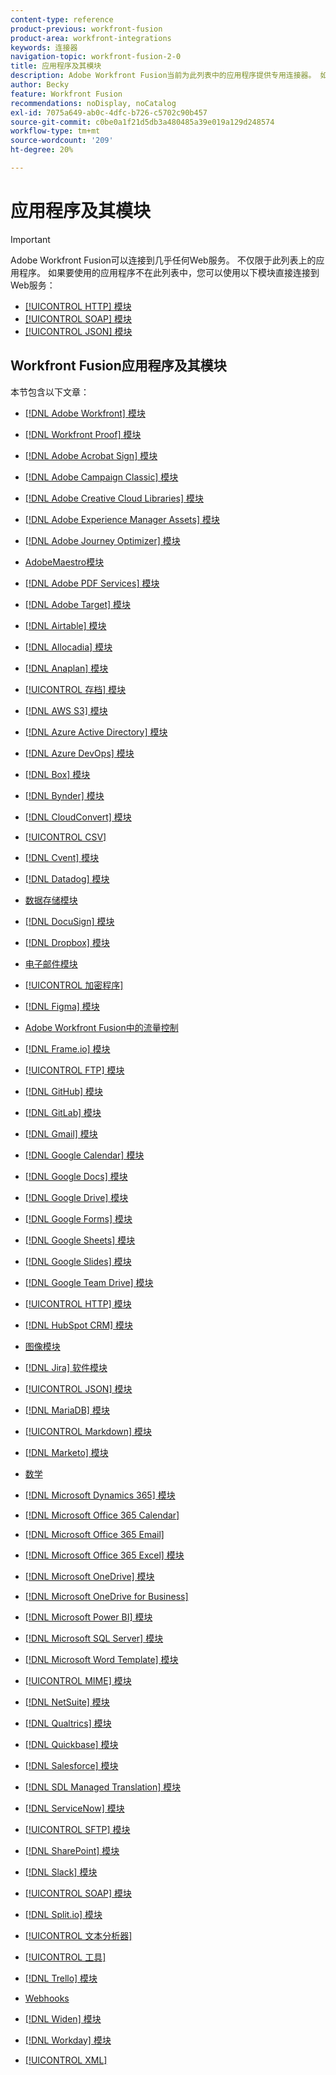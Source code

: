 ```yaml
---
content-type: reference
product-previous: workfront-fusion
product-area: workfront-integrations
keywords: 连接器
navigation-topic: workfront-fusion-2-0
title: 应用程序及其模块
description: Adobe Workfront Fusion当前为此列表中的应用程序提供专用连接器。 如果您要使用的应用程序不在此列表中，则可以使用HTTP、SOAP或JSON模块连接到该应用程序。
author: Becky
feature: Workfront Fusion
recommendations: noDisplay, noCatalog
exl-id: 7075a649-ab0c-4dfc-b726-c5702c90b457
source-git-commit: c0be0a1f21d5db3a480485a39e019a129d248574
workflow-type: tm+mt
source-wordcount: '209'
ht-degree: 20%

---
```


# 应用程序及其模块

>[!IMPORTANT]
>
>Adobe Workfront Fusion可以连接到几乎任何Web服务。 不仅限于此列表上的应用程序。 如果要使用的应用程序不在此列表中，您可以使用以下模块直接连接到Web服务：
>
>* [[!UICONTROL HTTP] 模块](../../workfront-fusion/apps-and-their-modules/http-modules/http-modules-1.md)
>* [[!UICONTROL SOAP] 模块](../../workfront-fusion/apps-and-their-modules/soap-module.md)
>* [[!UICONTROL JSON] 模块](../../workfront-fusion/apps-and-their-modules/json-modules.md)
>

## Workfront Fusion应用程序及其模块

本节包含以下文章：

* [[!DNL Adobe Workfront] 模块](../../workfront-fusion/apps-and-their-modules/workfront-modules.md)
* [[!DNL Workfront Proof] 模块](../../workfront-fusion/apps-and-their-modules/workfront-proof-modules.md)
* [[!DNL Adobe Acrobat Sign] 模块](../../workfront-fusion/apps-and-their-modules/adobe-sign-modules.md)
* [[!DNL Adobe Campaign Classic] 模块](../../workfront-fusion/apps-and-their-modules/adobe-campaign-classic-connector.md)
* [[!DNL Adobe Creative Cloud Libraries] 模块](../../workfront-fusion/apps-and-their-modules/creative-cloud-libraries-modules.md)
* [[!DNL Adobe Experience Manager Assets] 模块](../../workfront-fusion/apps-and-their-modules/aem-assets-modules.md)
* [[!DNL Adobe Journey Optimizer] 模块](../../workfront-fusion/apps-and-their-modules/adobe-journey-optimizer-modules.md)
* [AdobeMaestro模块](/help/quicksilver/workfront-fusion/apps-and-their-modules/maestro-modules.md)
* [[!DNL Adobe PDF Services] 模块](../../workfront-fusion/apps-and-their-modules/pdf-modules.md)
* [[!DNL Adobe Target] 模块](../../workfront-fusion/apps-and-their-modules/adobe-target-modules.md)
* [[!DNL Airtable] 模块](../../workfront-fusion/apps-and-their-modules/airtable-modules.md)
* [[!DNL Allocadia] 模块](../../workfront-fusion/apps-and-their-modules/allocadia-modules.md)
* [[!DNL Anaplan] 模块](../../workfront-fusion/apps-and-their-modules/anaplan-modules.md)
* [[!UICONTROL 存档] 模块](../../workfront-fusion/apps-and-their-modules/archive-modules.md)
* [[!DNL AWS S3] 模块](../../workfront-fusion/apps-and-their-modules/aws-s3-modules.md)
* [[!DNL Azure Active Directory] 模块](../../workfront-fusion/apps-and-their-modules/azure-ad-modules.md)
* [[!DNL Azure DevOps] 模块](../../workfront-fusion/apps-and-their-modules/azure-dev-ops.md)

  <!--
  <li data-mc-conditions="QuicksilverOrClassic.Draft mode"><a href="../../workfront-fusion/apps-and-their-modules/barcodes.md" class="MCXref xref" xrefformat="{para}">Barcodes</a> </li>
  -->

* [[!DNL Box] 模块](../../workfront-fusion/apps-and-their-modules/box-modules.md)
* [[!DNL Bynder] 模块](../../workfront-fusion/apps-and-their-modules/bynder-modules.md)
* [[!DNL CloudConvert] 模块](../../workfront-fusion/apps-and-their-modules/cloud-convert-modules.md)

  <!--
  <li data-mc-conditions="QuicksilverOrClassic.Draft mode"><a href="../../workfront-fusion/apps-and-their-modules/converter-modules.md" class="MCXref xref" xrefformat="{para}">Converter</a> (More information coming soon)</li>
  -->

* [[!UICONTROL CSV]](../../workfront-fusion/apps-and-their-modules/csv.md)
* [[!DNL Cvent] 模块](../../workfront-fusion/apps-and-their-modules/cvent-modules.md)
* [[!DNL Datadog] 模块](../../workfront-fusion/apps-and-their-modules/datadog-modules.md)
* [数据存储模块](../../workfront-fusion/apps-and-their-modules/data-store-modules.md)
* [[!DNL DocuSign] 模块](../../workfront-fusion/apps-and-their-modules/docusign-modules.md)
* [[!DNL Dropbox] 模块](../../workfront-fusion/apps-and-their-modules/dropbox-modules.md)

  <!--
  <li data-mc-conditions="QuicksilverOrClassic.Draft mode"><a href="../../workfront-fusion/apps-and-their-modules/egnyte-modules.md" class="MCXref xref" xrefformat="{para}">Egnyte modules</a> </li>
  -->

* [电子邮件模块](../../workfront-fusion/apps-and-their-modules/email-modules.md)
* [[!UICONTROL 加密程序]](../../workfront-fusion/apps-and-their-modules/encryptor-modules.md)
* [[!DNL Figma] 模块](../../workfront-fusion/apps-and-their-modules/figma-modules.md)
* [Adobe Workfront Fusion中的流量控制](../../workfront-fusion/apps-and-their-modules/flow-control.md)
* [[!DNL Frame.io] 模块](../../workfront-fusion/apps-and-their-modules/frame-io-modules.md)
* [[!UICONTROL FTP] 模块](../../workfront-fusion/apps-and-their-modules/ftp-modules.md)
* [[!DNL GitHub] 模块](../../workfront-fusion/apps-and-their-modules/github.md)
* [[!DNL GitLab] 模块](../../workfront-fusion/apps-and-their-modules/gitlab-modules.md)
* [[!DNL Gmail] 模块](../../workfront-fusion/apps-and-their-modules/gmail-modules.md)
* [[!DNL Google Calendar] 模块](../../workfront-fusion/apps-and-their-modules/google-calendar-modules.md)
* [[!DNL Google Docs] 模块](../../workfront-fusion/apps-and-their-modules/google-docs-modules.md)
* [[!DNL Google Drive] 模块](../../workfront-fusion/apps-and-their-modules/google-drive-modules.md)
* [[!DNL Google Forms] 模块](../../workfront-fusion/apps-and-their-modules/google-forms-modules.md)
* [[!DNL Google Sheets] 模块](../../workfront-fusion/apps-and-their-modules/google-sheets-modules.md)
* [[!DNL Google Slides] 模块](../../workfront-fusion/apps-and-their-modules/google-slides-modules.md)
* [[!DNL Google Team Drive] 模块](../../workfront-fusion/apps-and-their-modules/google-team-drive-modules.md)
* [[!UICONTROL HTTP] 模块](../../workfront-fusion/apps-and-their-modules/http-modules/http-modules-1.md)
* [[!DNL HubSpot CRM] 模块](../../workfront-fusion/apps-and-their-modules/hubspot-crm-modules.md)
* [图像模块](../../workfront-fusion/apps-and-their-modules/image-module.md)

<!--
  <li data-mc-conditions="QuicksilverOrClassic.Draft mode"><a href="../../workfront-fusion/apps-and-their-modules/iso-modules.md" class="MCXref xref" xrefformat="{para}">ISO modules</a> </li>
  -->

* [[!DNL Jira] 软件模块](../../workfront-fusion/apps-and-their-modules/jira-software-modules.md)
* [[!UICONTROL JSON] 模块](../../workfront-fusion/apps-and-their-modules/json-modules.md)

  <!--
  <li data-mc-conditions="QuicksilverOrClassic.Draft mode"><a href="../../workfront-fusion/apps-and-their-modules/mailchimp-modules.md" class="MCXref xref" xrefformat="{para}">MailChimp modules</a> </li>
  -->

* [[!DNL MariaDB] 模块](../../workfront-fusion/apps-and-their-modules/mariadb-modules.md)
* [[!UICONTROL Markdown] 模块](../../workfront-fusion/apps-and-their-modules/markdown-modules.md)
* [[!DNL Marketo] 模块](../../workfront-fusion/apps-and-their-modules/marketo-modules.md)
* [数学](../../workfront-fusion/apps-and-their-modules/math-module.md)
* [[!DNL Microsoft Dynamics 365] 模块](../../workfront-fusion/apps-and-their-modules/microsoft-dynamics-365-modules.md)
* [[!DNL Microsoft Office 365 Calendar]](../../workfront-fusion/apps-and-their-modules/microsoft-365-calendar-modules.md)
* [[!DNL Microsoft Office 365 Email]](../../workfront-fusion/apps-and-their-modules/microsoft-365-email-modules.md)
* [[!DNL Microsoft Office 365 Excel] 模块](../../workfront-fusion/apps-and-their-modules/microsoft-365-excel-modules.md)
* [[!DNL Microsoft OneDrive] 模块](../../workfront-fusion/apps-and-their-modules/microsoft-onedrive-modules.md)
* [[!DNL Microsoft OneDrive for Business]](../../workfront-fusion/apps-and-their-modules/microsoft-onedrive-for-business-modules.md)
* [[!DNL Microsoft Power BI] 模块](../../workfront-fusion/apps-and-their-modules/powerbi-modules.md)
* [[!DNL Microsoft SQL Server] 模块](../../workfront-fusion/apps-and-their-modules/microsoft-sql-server-modules.md)
* [[!DNL Microsoft Word Template] 模块](../../workfront-fusion/apps-and-their-modules/microsoft-word-templates-modules.md)
* [[!UICONTROL MIME] 模块](../../workfront-fusion/apps-and-their-modules/mime.md)
* [[!DNL NetSuite] 模块](../../workfront-fusion/apps-and-their-modules/netsuite.md)
* [[!DNL Qualtrics] 模块](../../workfront-fusion/apps-and-their-modules/qualtrics-modules.md)
* [[!DNL Quickbase] 模块](../../workfront-fusion/apps-and-their-modules/quickbase-modules.md)
* [[!DNL Salesforce] 模块](../../workfront-fusion/apps-and-their-modules/salesforce-modules.md)
* [[!DNL SDL Managed Translation] 模块](../../workfront-fusion/apps-and-their-modules/sdl-managed-translation-modules.md)
* [[!DNL ServiceNow] 模块](../../workfront-fusion/apps-and-their-modules/servicenow-modules.md)
* [[!UICONTROL SFTP] 模块](../../workfront-fusion/apps-and-their-modules/sftp.md)
* [[!DNL SharePoint] 模块](../../workfront-fusion/apps-and-their-modules/sharepoint-modules.md)
* [[!DNL Slack] 模块](../../workfront-fusion/apps-and-their-modules/slack-modules.md)
* [[!UICONTROL SOAP] 模块](../../workfront-fusion/apps-and-their-modules/soap-module.md)
* [[!DNL Split.io] 模块](../../workfront-fusion/apps-and-their-modules/split-io-modules.md)
* [[!UICONTROL 文本分析器]](../../workfront-fusion/apps-and-their-modules/text-parser.md)
* [[!UICONTROL 工具]](../../workfront-fusion/apps-and-their-modules/tools-modules.md)
* [[!DNL Trello] 模块](../../workfront-fusion/apps-and-their-modules/trello-modules.md)
* [Webhooks](../../workfront-fusion/apps-and-their-modules/webhooks-updated.md)
* [[!DNL Widen] 模块](../../workfront-fusion/apps-and-their-modules/widen-modules.md)
* [[!DNL Workday] 模块](../../workfront-fusion/apps-and-their-modules/workday-modules.md)
* [[!UICONTROL XML]](../../workfront-fusion/apps-and-their-modules/xml-modules.md)
